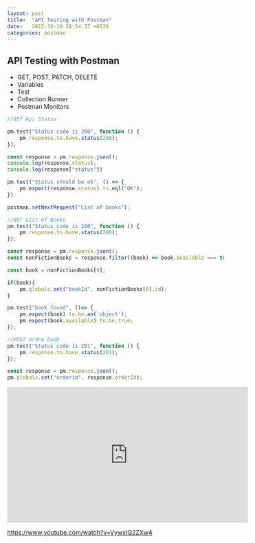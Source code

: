 ```yaml
---
layout: post
title:  "API Testing with Postman"
date:   2022-30-10 20:54:37 +0530
categories: postman
---
```


## API Testing with Postman

* GET, POST, PATCH, DELETE
* Variables
* Test
* Collection Runner 
* Postman Monitors 

```javascript
//GET Api Status

pm.test("Status code is 200", function () {
    pm.response.to.have.status(200);
});

const response = pm.response.json();
console.log(response.status);
console.log(response["status"])

pm.test("Status should be ok", () => {
    pm.expect(response.status).to.eql("OK");
})

postman.setNextRequest("List of books");

//GET List of Books
pm.test("Status code is 200", function () {
    pm.response.to.have.status(200);
});

const response = pm.response.json();
const nonFictionBooks = response.filter((book) => book.available === true);

const book = nonFictionBooks[0];

if(book){
    pm.globals.set("bookId", nonFictionBooks[0].id);
}

pm.test("book found", ()=> {
    pm.expect(book).to.be.an('object');
    pm.expect(book.available).to.be.true;
});

//POST Ordre book
pm.test("Status code is 201", function () {
    pm.response.to.have.status(201);
});

const response = pm.response.json();
pm.globals.set("orderid", response.orderId);
```

<iframe width="560" height="315" src="https://www.youtube.com/embed/VywxIQ2ZXw4" title="YouTube video player" frameborder="0" allow="accelerometer; autoplay; clipboard-write; encrypted-media; gyroscope; picture-in-picture" allowfullscreen></iframe>

https://www.youtube.com/watch?v=VywxIQ2ZXw4


                                   
                                  
                                  
